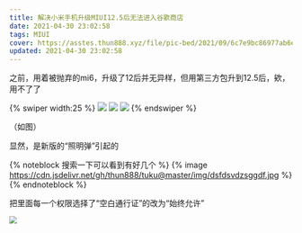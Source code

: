 ```yaml
---
title: 解决小米手机升级MIUI12.5后无法进入谷歌商店
date: 2021-04-30 23:02:58
tags: MIUI
cover: https://asstes.thun888.xyz/file/pic-bed/2021/09/6c7e9bc86977ab6e2e4e11098c745889.webp
updated: 2021-04-30 23:02:58
---
```


之前，用着被抛弃的mi6，升级了12后并无异样，但用第三方包升到12.5后，欸，用不了了

<!-- more -->

{% swiper width:25 %}
![](https://cdn.jsdelivr.net/gh/thun888/tuku@master/img/IMG_20210424_212057.jpg)
![](https://cdn.jsdelivr.net/gh/thun888/tuku@master/img/Screenshot_2021-04-24-21-19-58-835_com.android.ve.jpg)
![](https://cdn.jsdelivr.net/gh/thun888/tuku@master/img/Screenshot_2021-04-24-21-20-21-301_com.android.ve.jpg)
{% endswiper %}


（如图）

显然，是新版的“照明弹”引起的

{% noteblock 搜索一下可以看到有好几个 %}
{% image https://cdn.jsdelivr.net/gh/thun888/tuku@master/img/dsfdsvdzsggdf.jpg %}
{% endnoteblock %}


把里面每一个权限选择了“空白通行证”的改为“始终允许”

<img src="https://cdn.jsdelivr.net/gh/thun888/tuku@master/img/Screenshot_2021-04-30-23-12-52-256_com.miui.secur.jpg" style="zoom: 80%;" />
